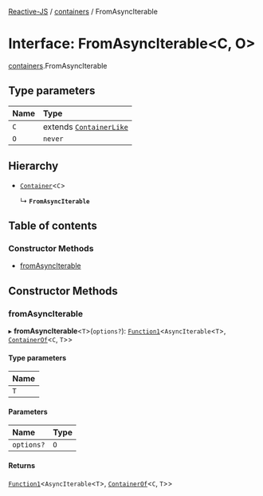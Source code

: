 [Reactive-JS](../README.md) / [containers](../modules/containers.md) / FromAsyncIterable

# Interface: FromAsyncIterable<C, O\>

[containers](../modules/containers.md).FromAsyncIterable

## Type parameters

| Name | Type |
| :------ | :------ |
| `C` | extends [`ContainerLike`](containers.ContainerLike.md) |
| `O` | `never` |

## Hierarchy

- [`Container`](containers.Container.md)<`C`\>

  ↳ **`FromAsyncIterable`**

## Table of contents

### Constructor Methods

- [fromAsyncIterable](containers.FromAsyncIterable.md#fromasynciterable)

## Constructor Methods

### fromAsyncIterable

▸ **fromAsyncIterable**<`T`\>(`options?`): [`Function1`](../modules/functions.md#function1)<`AsyncIterable`<`T`\>, [`ContainerOf`](../modules/containers.md#containerof)<`C`, `T`\>\>

#### Type parameters

| Name |
| :------ |
| `T` |

#### Parameters

| Name | Type |
| :------ | :------ |
| `options?` | `O` |

#### Returns

[`Function1`](../modules/functions.md#function1)<`AsyncIterable`<`T`\>, [`ContainerOf`](../modules/containers.md#containerof)<`C`, `T`\>\>
